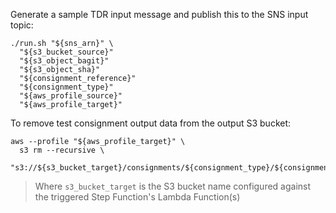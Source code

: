 Generate a sample TDR input message and publish this to the SNS input topic:

```
./run.sh "${sns_arn}" \
  "${s3_bucket_source}"
  "${s3_object_bagit}"
  "${s3_object_sha}"
  "${consignment_reference}"
  "${consignment_type}"
  "${aws_profile_source}"
  "${aws_profile_target}"
```

To remove test consignment output data from the output S3 bucket:

```
aws --profile "${aws_profile_target}" \
  s3 rm --recursive \
  "s3://${s3_bucket_target}/consignments/${consignment_type}/${consignment_reference}/"
```

> Where `s3_bucket_target` is the S3 bucket name configured against the
  triggered Step Function's Lambda Function(s)
